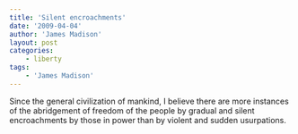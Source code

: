 ```yaml
---
title: 'Silent encroachments'
date: '2009-04-04'
author: 'James Madison'
layout: post
categories:
    - liberty
tags:
    - 'James Madison'
---
```


Since the general civilization of mankind, I believe there are more instances of the abridgement of freedom of the people by gradual and silent encroachments by those in power than by violent and sudden usurpations.

